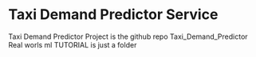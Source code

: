 # Taxi Demand Predictor Service

Taxi Demand Predictor Project is the github repo Taxi_Demand_Predictor
Real worls ml TUTORIAL is just a folder